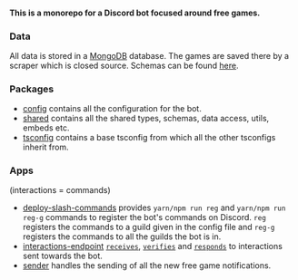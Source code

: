 #### This is a monorepo for a Discord bot focused around free games.

### Data

All data is stored in a [MongoDB](https://www.mongodb.com/) database. The games are saved there by a scraper which is closed source. Schemas can be found [here](packages/shared/src/data/models.ts).

### Packages

- [config](packages/config) contains all the configuration for the bot.
- [shared](packages/shared) contains all the shared types, schemas, data access, utils, embeds etc.
- [tsconfig](packages/tsconfig) contains a base tsconfig from which all the other tsconfigs inherit from.

### Apps

(interactions = commands)

- [deploy-slash-commands](apps/deploy-slash-commands) provides `yarn/npm run reg` and `yarn/npm run reg-g` commands to register the bot's commands on Discord. `reg` registers the commands to a guild given in the config file and `reg-g` registers the commands to all the guilds the bot is in.
- [interactions-endpoint](apps/interactions-endpoint) [`receives`](https://discord.com/developers/docs/interactions/receiving-and-responding#receiving-an-interaction), [`verifies`](https://discord.com/developers/docs/interactions/receiving-and-responding#security-and-authorization) and [`responds`](https://discord.com/developers/docs/interactions/receiving-and-responding#responding-to-an-interaction) to interactions sent towards the bot.
- [sender](apps/sender) handles the sending of all the new free game notifications.
